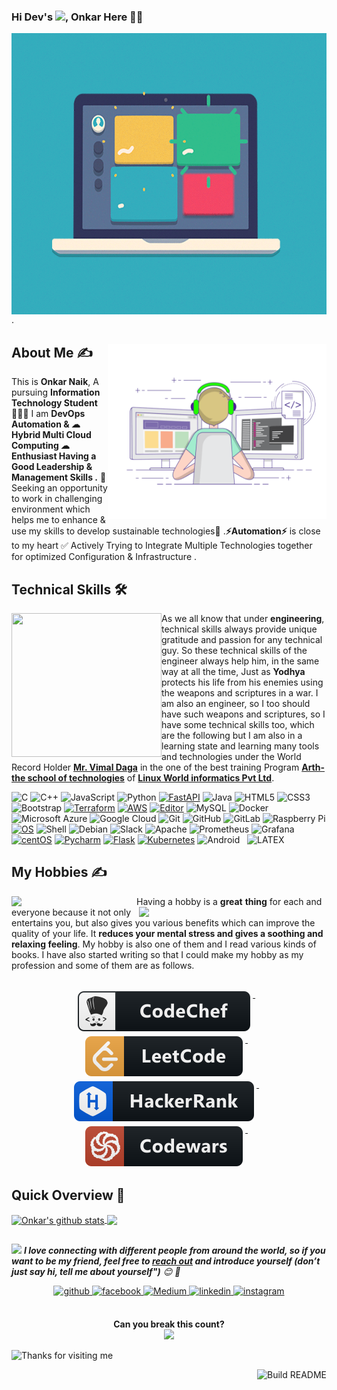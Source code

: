 <!--Header-->
### Hi Dev's <img src="https://github.com/TheDudeThatCode/TheDudeThatCode/blob/master/Assets/Hi.gif" width="29px">, Onkar Here 👨‍🎓
  <div>
  <img align="left" alt="GIF" src="https://raw.githubusercontent.com/Onkar179/Onkar179/main/images/8398c1a2198a65472e1ac361ffab77e3.gif" width="1000" height="450"/>
  
  </div>
  .

<!--About Me-->
<div>
 <p>
  <img width="350" height="280" align='right' src="https://github.com/Onkar179/Onkar179/blob/main/images/coding-freak.gif"> 
</p>
  


## About Me ✍

 
 This is <b> Onkar Naik</b>, A pursuing <b>Information Technology Student</b>👨🏼‍💻 I am <b>DevOps Automation & ☁ Hybrid Multi Cloud Computing ☁Enthusiast Having a Good Leadership & Management Skills .</b> 🤩Seeking an opportunity to work in challenging environment which helps me to enhance & use my skills to develop sustainable technologies🤩 .<b>⚡Automation⚡</b> is close to my heart ✅ Actively Trying to Integrate Multiple Technologies together for optimized Configuration & Infrastructure .


</div>

<!--technical skills-->

## Technical Skills 🛠 

<img align='left' src='https://github.com/hackcoderr/hackcoderr/blob/main/assets/about.png' width="240" height="230" >


As we all know that under <b>engineering</b>, technical skills always provide unique gratitude and passion for any technical guy. So these technical skills of the engineer always help him, in the same way at all the time, Just as <b>Yodhya</b> protects his life from his enemies using the weapons and scriptures in a war. I am also an engineer, so I too should have such weapons and scriptures, so I  have some technical skills too,  which are the following but I am also in a learning state and learning many tools and technologies under the World Record Holder [<b>Mr. Vimal Daga</b>](https://www.linkedin.com/in/vimaldaga/?originalSubdomain=in) in the one of the best training Program [<b>Arth-the school of technologies</b>](https://rightarth.com/) of [<b>Linux World informatics Pvt Ltd</b>](https://www.linuxworldindia.org/).

![C](https://img.shields.io/badge/-C-000?&logo=C)
![C++](https://img.shields.io/badge/-C++-00599C?style=flat-square&logo=c)
![JavaScript](https://img.shields.io/badge/-JavaScript-black?style=flat-square&logo=javascript)
![Python](https://img.shields.io/badge/-Python-black?style=flat-square&logo=Python)
[![FastAPI](https://img.shields.io/badge/Python_framework-FastAPI-teal?style=flat-square&logo=python&logoColor=white)](https://fastapi.tiangolo.com/)
![Java](https://img.shields.io/badge/-java-E34A86?style=flat-square&logo=java)
![HTML5](https://img.shields.io/badge/-HTML5-E34F26?style=flat-square&logo=html5&logoColor=white)
![CSS3](https://img.shields.io/badge/-CSS3-1572B6?style=flat-square&logo=css3)
![Bootstrap](https://img.shields.io/badge/-Bootstrap-563D7C?style=flat-square&logo=bootstrap)
[![Terraform](https://img.shields.io/badge/Learning-Terraform-623ce4?style=flat-square&logo=terraform&logoColor=white)](https://www.terraform.io/)
[![AWS](https://img.shields.io/badge/Learning-AWS-FF9900?style=flat-square&logo=amazon-aws&logoColor=white)](https://github.com/br3ndonland/awsdev)
[![Editor](https://img.shields.io/badge/Editor-VSCode-blue?style=flat-square&logo=visual-studio-code&logoColor=white)](https://code.visualstudio.com/)
![MySQL](https://img.shields.io/badge/-MySQL-black?style=flat-square&logo=mysql)
![Docker](https://img.shields.io/badge/-Docker-black?style=flat-square&logo=docker)
![Microsoft Azure](https://img.shields.io/badge/Microsoft%20Azure-232F7E?style=flat-square&logo=microsoft-azure)
![Google Cloud](https://img.shields.io/badge/Google%20Cloud-black?style=flat-square&logo=google-cloud)
![Git](https://img.shields.io/badge/-Git-black?style=flat-square&logo=git)
![GitHub](https://img.shields.io/badge/-GitHub-181717?style=flat-square&logo=github)
![GitLab](https://img.shields.io/badge/-GitLab-FCA121?style=flat-square&logo=gitlab)
![Raspberry Pi](https://img.shields.io/badge/-Raspberry%20Pi-C51A4A?style=flat-square&logo=Raspberry-Pi)
[![OS](https://img.shields.io/badge/OS-Linux-informational?style=flat-square&logo=linux&logoColor=white)](https://en.wikipedia.org/wiki/Linux)
 ![Shell](https://img.shields.io/badge/-Shell-blasck?style=plastic&logo=Shell)
 ![Debian](https://img.shields.io/badge/-Debian-A80030?style=flat-square&logo=Debian&logoColor=white)
 ![Slack](https://img.shields.io/badge/-Slack-E01563?style=flat-square&logo=Slack&logoColor=white)
 ![Apache](https://img.shields.io/badge/-Apache-D22128?style=flat-square&logo=Apache&logoColor=white)
 ![Prometheus](https://img.shields.io/badge/-Prometheus-000?&logo=Prometheus)
 ![Grafana](https://img.shields.io/badge/-Grafana-000?&logo=Grafana)
 [![centOS](https://img.shields.io/badge/CentOS-7.0-blue?style=flat-square&logo=CentOS&logoColor=262577)](https://www.centos.org/)
 [![Pycharm](https://img.shields.io/badge/IDE-PyCharm-yellow?style=flat-square&logo=JetBrains)](https://www.jetbrains.com/pycharm/)
 [![Flask](https://img.shields.io/badge/-Flask-000000?style=flat-square&logo=Flask&logoColor=ffffff)](https://flask.palletsprojects.com/)
 [![Kubernetes](https://img.shields.io/badge/-Kubernetes-326CE5?style=flat-square&logo=Kubernetes&logoColor=ffffff)](https://kubernetes.io/)
![Android](https://img.shields.io/badge/-Android-black?logo=android&style=social)&nbsp;&nbsp;
![LATEX](https://img.shields.io/badge/-LATEX-black?logo=latex&style=social)&nbsp;&nbsp;







 <!--My Hobbies-->
 
 

## My Hobbies ✍

<img align='left' src='https://media.giphy.com/media/M9gbBd9nbDrOTu1Mqx/giphy.gif' width='200"'>
 
Having a hobby is a <b>great</b> <img align='right' src='https://github.com/hackcoderr/hackcoderr/blob/main/assets/hobby.png' width='300"'><b>thing</b> for each and everyone because it not only entertains you,
but also gives you various benefits which can improve the quality of your life. It <b>reduces your mental stress and gives a soothing and relaxing feeling</b>. My hobby is also one of them and I read various kinds of books. I have also started writing so that I could make my hobby as my profession and some of them are as follows.
##
<p align="center">
  <a href="#">
    <img src="https://raw.githubusercontent.com/AbhishekMaira10/AbhishekMaira10/master/Resources/svg/codechef.svg" alt="codechef" style="vertical-align:top; margin:4px">
  </a>&nbsp;&nbsp;&nbsp;
  
  <a href="#">
    <img src="https://raw.githubusercontent.com/AbhishekMaira10/AbhishekMaira10/master/Resources/svg/leetcode.svg" alt="leetcode" style="vertical-align:top; margin:4px">
  </a>&nbsp;&nbsp;&nbsp;

  <a href="https://www.hackerrank.com/hackcoderr">
    <img src="https://raw.githubusercontent.com/AbhishekMaira10/AbhishekMaira10/master/Resources/svg/hackerrank.svg" alt="hackerrank" style="vertical-align:top; margin:4px">
  </a>&nbsp;&nbsp;&nbsp;
  
  <a href="#">
    <img src="https://raw.githubusercontent.com/AbhishekMaira10/AbhishekMaira10/master/Resources/svg/codewars.svg" alt="codewars" style="vertical-align:top; margin:4px">
  </a> &nbsp;&nbsp;&nbsp;
</p>

##





<!--Github Progess bar-->

## Quick Overview 📝
    
<a href="https://github.com/hackcoderr/github-readme-stats">
  <img align="center" src="https://github-readme-stats.anuraghazra1.vercel.app/api?username=Onkar179&show_icons=true&include_all_commits=true&theme=radical" alt="Onkar's github stats" />
</a>
<a href="https://github.com/hackcoderr/github-readme-stats">
 
  <img align="center" src="https://github-readme-stats.anuraghazra1.vercel.app/api/top-langs/?username=Onkar179&layout=compact&theme=radical" />
</a>




<!--footer-->

##
<img src="https://media.giphy.com/media/LnQjpWaON8nhr21vNW/giphy.gif" width="60"> <em><b>I love connecting with different people from around the world, so if you want to be my friend, feel free to [reach out](https://wa.me/+919084369325) and introduce yourself (don’t just say hi, tell me about yourself")</b> 😊 💜</em>


<div align="center">
<a href="https://github.com/hackcoderr" target="_blank">
<img src=https://img.shields.io/badge/github-%2324292e.svg?&style=for-the-badge&logo=github&logoColor=white alt=github style="margin-bottom: 5px;" />
</a>
<a href="https://www.facebook.com/hackcoderr" target="_blank">
<img src=https://img.shields.io/badge/facebook-%232E87FB.svg?&style=for-the-badge&logo=facebook&logoColor=white alt=facebook style="margin-bottom: 5px;" />
</a>
<a href="https://medium.com/@hackcoderr" target="_blank"><img alt="Medium" src="https://img.shields.io/badge/medium-%2312100E.svg?&style=for-the-badge&logo=medium&logoColor=white" />
</a>
<a href="https://linkedin.com/in/hackcoderr" target="_blank">
<img src=https://img.shields.io/badge/linkedin-%231E77B5.svg?&style=for-the-badge&logo=linkedin&logoColor=white alt=linkedin style="margin-bottom: 5px;" />
</a>
<a href="https://instagram.com/hackcoderr" target="_blank">
<img src=https://img.shields.io/badge/instagram-%23000000.svg?&style=for-the-badge&logo=instagram&logoColor=white alt=instagram style="margin-bottom: 5px;" />
</a>  



</div>  
  

<br/>  


<p align="center"> 
 <b> Can you break this count?</b><br>
  <img src="https://profile-counter.glitch.me/hackcoderr/count.svg" />
</p>

   
<img height="120" alt="Thanks for visiting me" width="100%" src="https://raw.githubusercontent.com/BrunnerLivio/brunnerlivio/master/images/marquee.svg" />



<a href="https://github.com/hackcoderr/hackcoderr"><img src="https://github.com/simonw/simonw/workflows/Build%20README/badge.svg" align="right" alt="Build README">



